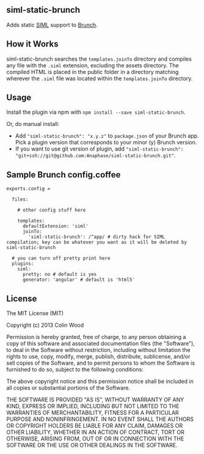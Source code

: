 ## siml-static-brunch
Adds static [SIML](https://github.com/padolsey/SIML) support to [Brunch](http://brunch.io).

## How it Works
siml-static-brunch searches the `templates.joinTo` directory and compiles any file with the `.siml` extension, excluding the assets directory. The compiled HTML is placed in the public folder in a directory matching wherever the `.siml` file was located within the `templates.joinTo` directory.

## Usage
Install the plugin via npm with `npm install --save siml-static-brunch`.

Or, do manual install:

* Add `"siml-static-brunch": "x.y.z"` to `package.json` of your Brunch app. Pick a plugin version that corresponds to your minor (y) Brunch version.
* If you want to use git version of plugin, add `"siml-static-brunch": "git+ssh://git@github.com:Anaphase/siml-static-brunch.git"`.

## Sample Brunch config.coffee
```coffee-script
exports.config =
  
  files:
    
    # other config stuff here
    
    templates:
      defaultExtension: 'siml'
      joinTo:
        'siml-static-brunch': /^app/ # dirty hack for SIML compilation; key can be whatever you want as it will be deleted by siml-static-brunch
  
  # you can turn off pretty print here
  plugins:
    siml:
      pretty: no # default is yes
      generator: 'angular' # default is 'html5'
```

## License

The MIT License (MIT)

Copyright (c) 2013 Colin Wood

Permission is hereby granted, free of charge, to any person obtaining a copy
of this software and associated documentation files (the "Software"), to deal
in the Software without restriction, including without limitation the rights
to use, copy, modify, merge, publish, distribute, sublicense, and/or sell
copies of the Software, and to permit persons to whom the Software is
furnished to do so, subject to the following conditions:

The above copyright notice and this permission notice shall be included in
all copies or substantial portions of the Software.

THE SOFTWARE IS PROVIDED "AS IS", WITHOUT WARRANTY OF ANY KIND, EXPRESS OR
IMPLIED, INCLUDING BUT NOT LIMITED TO THE WARRANTIES OF MERCHANTABILITY,
FITNESS FOR A PARTICULAR PURPOSE AND NONINFRINGEMENT. IN NO EVENT SHALL THE
AUTHORS OR COPYRIGHT HOLDERS BE LIABLE FOR ANY CLAIM, DAMAGES OR OTHER
LIABILITY, WHETHER IN AN ACTION OF CONTRACT, TORT OR OTHERWISE, ARISING FROM,
OUT OF OR IN CONNECTION WITH THE SOFTWARE OR THE USE OR OTHER DEALINGS IN
THE SOFTWARE.
